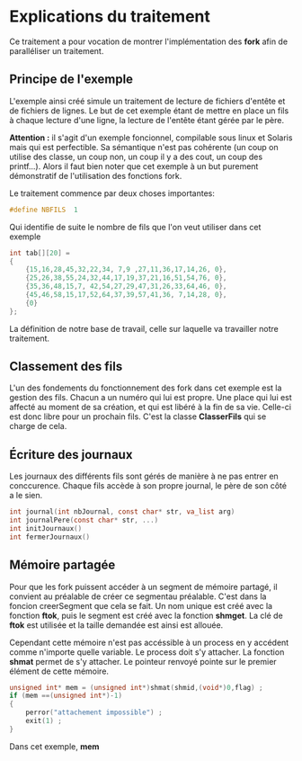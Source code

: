 Explications du traitement
======================

Ce traitement a pour vocation de montrer l'implémentation des **fork** afin de paralléliser un traitement.

Principe de l'exemple
-----------
L'exemple ainsi créé simule un traitement de lecture de fichiers d'entête et de fichiers de lignes. Le but de cet exemple étant de mettre en place un fils à chaque lecture d'une ligne, la lecture de l'entête étant gérée par le père.

**Attention :** il s'agit d'un exemple foncionnel, compilable sous linux et Solaris mais qui est perfectible.
Sa sémantique n'est pas cohérente (un coup on utilise des classe, un coup non, un coup il y a des cout, un coup des printf...).
Alors il faut bien noter que cet exemple à un but purement démonstratif de l'utilisation des fonctions fork.

Le traitement commence par deux choses importantes:

```c
#define NBFILS  1
```
Qui identifie de suite le nombre de fils que l'on veut utiliser dans cet exemple
```c
int tab[][20] = 
{
    {15,16,28,45,32,22,34, 7,9 ,27,11,36,17,14,26, 0},
    {25,26,38,55,24,32,44,17,19,37,21,16,51,54,76, 0},
    {35,36,48,15,7, 42,54,27,29,47,31,26,33,64,46, 0},
    {45,46,58,15,17,52,64,37,39,57,41,36, 7,14,28, 0},
    {0}
};
```
La définition de notre base de travail, celle sur laquelle va travailler notre traitement.

Classement des fils
-----------
L'un des fondements du fonctionnement des fork dans cet exemple est la gestion des fils. Chacun a un numéro qui lui est propre.
Une place qui lui est affecté au moment de sa création, et qui est libéré à la fin de sa vie. Celle-ci est donc
libre pour un prochain fils.
C'est la classe **ClasserFils** qui se charge de cela.



Écriture des journaux
-----------
Les journaux des différents fils sont gérés de manière à ne pas entrer en conccurence.
Chaque fils accède à son propre journal, le père de son côté a le sien.
```c
int journal(int nbJournal, const char* str, va_list arg)
int journalPere(const char* str, ...)
int initJournaux()
int fermerJournaux()
```

Mémoire partagée
-----------
Pour que les fork puissent accéder à un segment de mémoire partagé, il convient au préalable de créer ce segmentau préalable.
C'est dans la foncion creerSegment que cela se fait.
Un nom unique est créé avec la fonction **ftok**, puis le segment est créé avec la fonction **shmget**.
La clé de **ftok** est utilisée et la taille demandée est ainsi est allouée.

Cependant cette mémoire n'est pas accéssible à un process en y accédent comme n'importe quelle variable. Le process doit s'y attacher.
La fonction **shmat** permet de s'y attacher. Le pointeur renvoyé pointe sur le premier élément de cette mémoire.

```c
unsigned int* mem = (unsigned int*)shmat(shmid,(void*)0,flag) ;
if (mem ==(unsigned int*)-1)
{
    perror("attachement impossible") ;
    exit(1) ;
}
```
Dans cet exemple, **mem**
